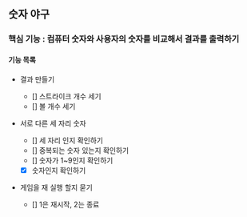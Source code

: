 ## 숫자 야구

### 핵심 기능 : 컴퓨터 숫자와 사용자의 숫자를 비교해서 결과를 출력하기

#### 기능 목록

- 결과 만들기
    - [] 스트라이크 개수 세기
    - [] 볼 개수 세기

- 서로 다른 세 자리 숫자
    - [] 세 자리 인지 확인하기
    - [] 중복되는 숫자 있는지 확인하기
    - [] 숫자가 1~9인지 확인하기
    - [X] 숫자인지 확인하기

- 게임을 재 실행 할지 묻기
    - [] 1은 재시작, 2는 종료